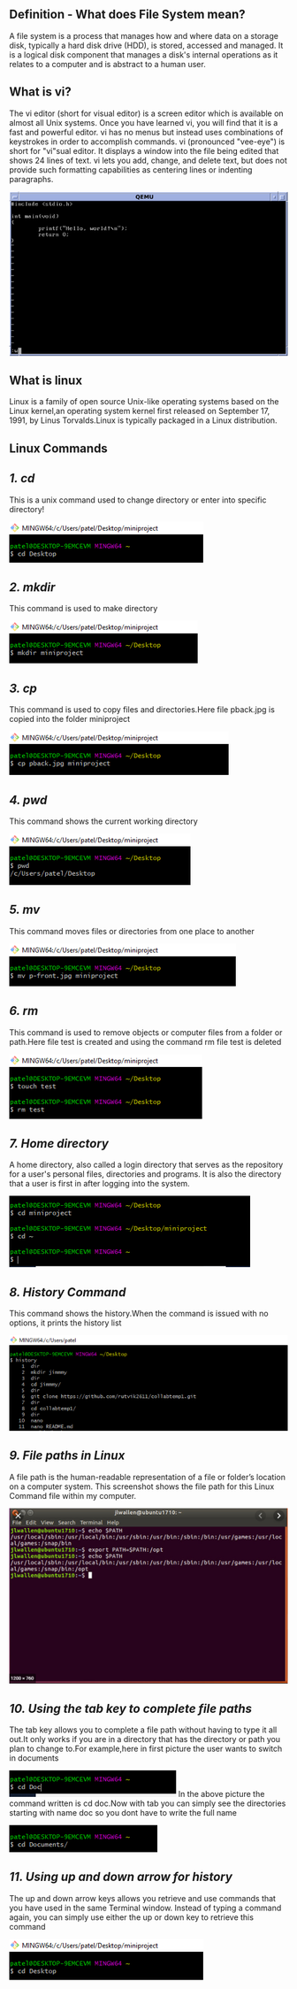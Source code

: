 
## **Definition - What does File System mean?**
A file system is a process that manages how and where data on a storage disk, typically a hard disk drive (HDD), is stored, accessed and managed. It is a logical disk component that manages a disk's internal operations as it relates to a computer and is abstract to a human user.

## **What is vi?**
The vi editor (short for visual editor) is a screen editor which is available on almost all Unix systems. Once you have learned vi, you will find that it is a fast and powerful editor. vi has no menus but instead uses combinations of keystrokes in order to accomplish commands.
vi (pronounced "vee-eye") is short for "vi"sual editor. It displays a window into the file being edited that shows 24 lines of text.
vi lets you add, change, and delete text, but does not provide such formatting capabilities as centering lines or indenting paragraphs.

![Vi image](Images/vi.png)

## **What is linux** 
Linux is a family of open source Unix-like operating systems based on the Linux kernel,an operating system kernel first released on September 17, 1991, by Linus Torvalds.Linux is typically packaged in a Linux distribution.
 
## **Linux Commands**
## ***1. cd***

This is a unix command used to change directory or enter into specific directory!

![cd](Images/cd.PNG)

## ***2. mkdir***
This command is used to make directory

![mk](Images/mk.PNG)

## ***3. cp***
This command is used to copy files and directories.Here file pback.jpg is copied into the folder miniproject

![cp](Images/cp.PNG)

## ***4. pwd***
This command shows the current working directory

![pwd](Images/pwd.PNG)

## ***5. mv***
This command moves files or directories from one place to another

![mv](Images/mv.PNG) 

## ***6. rm***
This command is used to remove objects or computer files from a folder or path.Here file test is created and using the command rm file test is deleted

![rm](Images/rm.PNG)

## ***7. Home directory***
A home directory, also called a login directory that serves as the repository for a user's personal files, directories and programs. It is also the directory that a user is first in after logging into the system.

![home](Images/home.PNG)

## ***8. History Command***
This command shows the history.When the command is issued with no options, it prints the history list

![history](Images/history.PNG)

## ***9. File paths in Linux***
A file path is the human-readable representation of a file or folder’s location on a computer system. This screenshot shows the file path for this Linux Command file within my computer.

![path](Images/path.PNG)

## ***10. Using the tab key to complete file paths***
The tab key allows you to complete a file path without having to type it all out.It only works if you are in a directory that has the directory or path you plan to change to.For example,here in first picture the user wants to switch  in documents

![tab1](Images/tab1.PNG)
In the above picture the command written is cd doc.Now with tab you can simply see the directories starting with name doc so you dont have to write the full name

![tab2](Images/tab2.PNG)

## ***11. Using up and down arrow for history***
The up and down arrow keys allows you retrieve and use commands that you have used in the same Terminal window. Instead of typing a command again, you can simply use either the up or down key to retrieve this command

![cd](Images/cd.PNG)